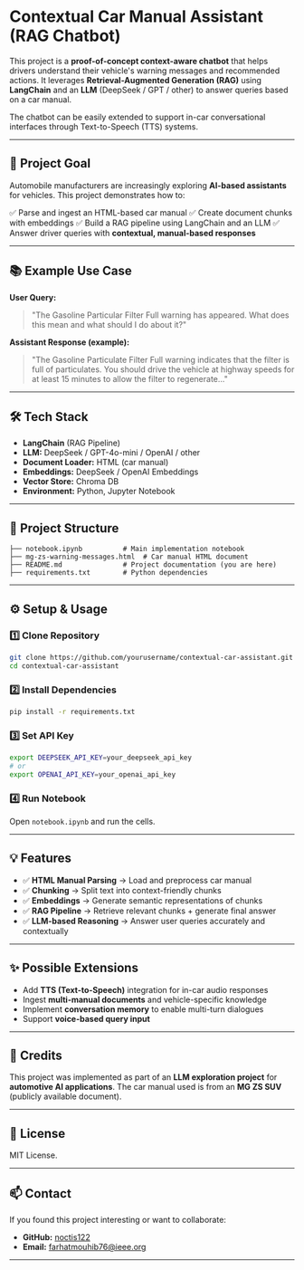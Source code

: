 

# Contextual Car Manual Assistant (RAG Chatbot)

This project is a **proof-of-concept context-aware chatbot** that helps drivers understand their vehicle's warning messages and recommended actions.
It leverages **Retrieval-Augmented Generation (RAG)** using **LangChain** and an **LLM** (DeepSeek / GPT / other) to answer queries based on a car manual.

The chatbot can be easily extended to support in-car conversational interfaces through Text-to-Speech (TTS) systems.

---

## 🚗 Project Goal

Automobile manufacturers are increasingly exploring **AI-based assistants** for vehicles. This project demonstrates how to:

✅ Parse and ingest an HTML-based car manual
✅ Create document chunks with embeddings
✅ Build a RAG pipeline using LangChain and an LLM
✅ Answer driver queries with **contextual, manual-based responses**

---

## 📚 Example Use Case

**User Query:**

> "The Gasoline Particular Filter Full warning has appeared. What does this mean and what should I do about it?"

**Assistant Response (example):**

> "The Gasoline Particulate Filter Full warning indicates that the filter is full of particulates. You should drive the vehicle at highway speeds for at least 15 minutes to allow the filter to regenerate..."

---

## 🛠️ Tech Stack

* **LangChain** (RAG Pipeline)
* **LLM:** DeepSeek / GPT-4o-mini / OpenAI / other
* **Document Loader:** HTML (car manual)
* **Embeddings:** DeepSeek / OpenAI Embeddings
* **Vector Store:** Chroma DB
* **Environment:** Python, Jupyter Notebook

---

## 🚀 Project Structure

```
├── notebook.ipynb          # Main implementation notebook
├── mg-zs-warning-messages.html  # Car manual HTML document
├── README.md               # Project documentation (you are here)
├── requirements.txt        # Python dependencies
```

---

## ⚙️ Setup & Usage

### 1️⃣ Clone Repository

```bash
git clone https://github.com/yourusername/contextual-car-assistant.git
cd contextual-car-assistant
```

### 2️⃣ Install Dependencies

```bash
pip install -r requirements.txt
```

### 3️⃣ Set API Key

```bash
export DEEPSEEK_API_KEY=your_deepseek_api_key
# or
export OPENAI_API_KEY=your_openai_api_key
```

### 4️⃣ Run Notebook

Open `notebook.ipynb` and run the cells.

---

## 💡 Features

* ✅ **HTML Manual Parsing** → Load and preprocess car manual
* ✅ **Chunking** → Split text into context-friendly chunks
* ✅ **Embeddings** → Generate semantic representations of chunks
* ✅ **RAG Pipeline** → Retrieve relevant chunks + generate final answer
* ✅ **LLM-based Reasoning** → Answer user queries accurately and contextually

---

## ✨ Possible Extensions

* Add **TTS (Text-to-Speech)** integration for in-car audio responses
* Ingest **multi-manual documents** and vehicle-specific knowledge
* Implement **conversation memory** to enable multi-turn dialogues
* Support **voice-based query input**

---

## 🤝 Credits

This project was implemented as part of an **LLM exploration project** for **automotive AI applications**.
The car manual used is from an **MG ZS SUV** (publicly available document).

---

## 📜 License

MIT License.

---

## 📫 Contact

If you found this project interesting or want to collaborate:

* **GitHub:** [noctis122](https://github.com/noctis122)
* **Email:** [farhatmouhib76@ieee.org](mailto:farhatmouhib76@ieee.org)

---



